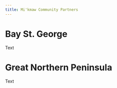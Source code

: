 ```yaml
---
title: Mi'kmaw Community Partners
---
```


<h1>Bay St. George</h1>
Text

<h1>Great Northern Peninsula</h1>
Text
